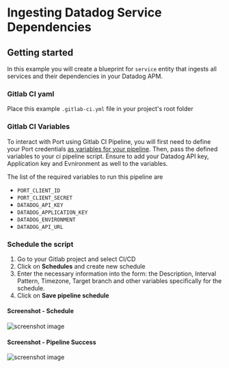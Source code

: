 # Ingesting Datadog Service Dependencies


## Getting started

In this example you will create a blueprint for `service` entity that ingests all services and their dependencies in your Datadog APM. 


### Gitlab CI yaml
Place this example `.gitlab-ci.yml` file in your project's root folder

### Gitlab CI Variables
To interact with Port using Gitlab CI Pipeline, you will first need to define your Port credentials [as variables for your pipeline](https://docs.gitlab.com/ee/ci/variables/index.html#define-a-cicd-variable-in-the-ui). Then, pass the defined variables to your ci pipeline script. Ensure to add your Datadog API key, Application key and Evnironment as well to the variables.

The list of the required variables to run this pipeline are
- `PORT_CLIENT_ID`
- `PORT_CLIENT_SECRET`
- `DATADOG_API_KEY`
- `DATADOG_APPLICATION_KEY`
- `DATADOG_ENVIRONMENT`
- `DATADOG_API_URL`

### Schedule the script
1. Go to your Gitlab project and select CI/CD
2. Click on **Schedules** and create new schedule
3. Enter the necessary information into the form: the Description, Interval Pattern, Timezone, Target branch and other variables specifically for the schedule.
4. Click on **Save pipeline schedule** 

#### Screenshot - Schedule
![screenshot image](./assets/schedule.PNG "Oncall Schedule Trigger in Gitlab")

#### Screenshot - Pipeline Success
![screenshot image](./assets/pipeline.PNG "Successful Gitlab Pipeline Scheduled")
